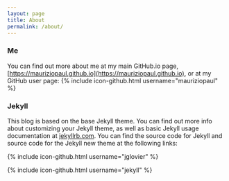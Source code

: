 ```yaml
---
layout: page
title: About
permalink: /about/
---
```


### Me
You can find out more about me at my main GitHub.io page, [https://mauriziopaul.github.io](https://mauriziopaul.github.io), or at my GitHub user page: {% include icon-github.html username="mauriziopaul" %}


### Jekyll
This blog is based on the base Jekyll theme. You can find out more info about customizing your Jekyll theme, as well as basic Jekyll usage documentation at [jekyllrb.com](http://jekyllrb.com/). You can find the source code for Jekyll and source code for the Jekyll new theme at the following links:

{% include icon-github.html username="jglovier" %}

{% include icon-github.html username="jekyll" %}
